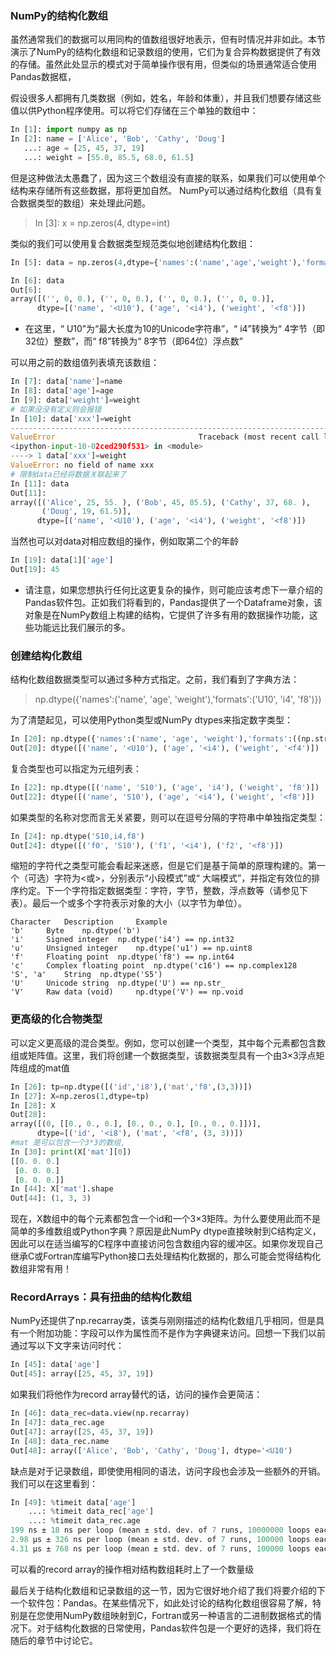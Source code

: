 ### NumPy的结构化数组
虽然通常我们的数据可以用同构的值数组很好地表示，但有时情况并非如此。本节演示了NumPy的结构化数组和记录数组的使用，它们为复合异构数据提供了有效的存储。虽然此处显示的模式对于简单操作很有用，但类似的场景通常适合使用Pandas数据框，

假设很多人都拥有几类数据（例如，姓名，年龄和体重），并且我们想要存储这些值以供Python程序使用。可以将它们存储在三个单独的数组中：
```py
In [1]: import numpy as np
In [2]: name = ['Alice', 'Bob', 'Cathy', 'Doug']
   ...: age = [25, 45, 37, 19]
   ...: weight = [55.0, 85.5, 68.0, 61.5]
```
但是这种做法太愚蠢了，因为这三个数组没有直接的联系，如果我们可以使用单个结构来存储所有这些数据，那将更加自然。 NumPy可以通过结构化数组（具有复合数据类型的数组）来处理此问题。

>In [3]: x = np.zeros(4, dtype=int)

类似的我们可以使用复合数据类型规范类似地创建结构化数组：

```py
In [5]: data = np.zeros(4,dtype={'names':('name','age','weight'),'formats':('U10','i4','f8')})

In [6]: data
Out[6]: 
array([('', 0, 0.), ('', 0, 0.), ('', 0, 0.), ('', 0, 0.)],
      dtype=[('name', '<U10'), ('age', '<i4'), ('weight', '<f8')])
```
* 在这里，“ U10”为“最大长度为10的Unicode字符串”，“ i4”转换为“ 4字节（即32位）整数”，而“ f8”转换为“ 8字节（即64位）浮点数” 
 
可以用之前的数组值列表填充该数组：
```py
In [7]: data['name']=name
In [8]: data['age']=age
In [9]: data['weight']=weight
# 如果没没有定义则会报错
In [10]: data['xxx']=weight
---------------------------------------------------------------------------
ValueError                                Traceback (most recent call last)
<ipython-input-10-02ced290f531> in <module>
----> 1 data['xxx']=weight
ValueError: no field of name xxx
# 限制data已经将数据关联起来了
In [11]: data
Out[11]: 
array([('Alice', 25, 55. ), ('Bob', 45, 85.5), ('Cathy', 37, 68. ),
       ('Doug', 19, 61.5)],
      dtype=[('name', '<U10'), ('age', '<i4'), ('weight', '<f8')])
```
当然也可以对data对相应数组的操作，例如取第二个的年龄
```py
In [19]: data[1]['age']
Out[19]: 45
```

* 请注意，如果您想执行任何比这更复杂的操作，则可能应该考虑下一章介绍的Pandas软件包。正如我们将看到的，Pandas提供了一个Dataframe对象，该对象是在NumPy数组上构建的结构，它提供了许多有用的数据操作功能，这些功能远比我们展示的多。
### 创建结构化数组
 
结构化数组数据类型可以通过多种方式指定。之前，我们看到了字典方法：
>np.dtype({'names':('name', 'age', 'weight'),'formats':('U10', 'i4', 'f8')})


为了清楚起见，可以使用Python类型或NumPy dtypes来指定数字类型：
```py
In [20]: np.dtype({'names':('name', 'age', 'weight'),'formats':((np.str_, 10), int, np.float32)})
Out[20]: dtype([('name', '<U10'), ('age', '<i4'), ('weight', '<f4')])
```
 
复合类型也可以指定为元组列表：
```py
In [22]: np.dtype([('name', 'S10'), ('age', 'i4'), ('weight', 'f8')])
Out[22]: dtype([('name', 'S10'), ('age', '<i4'), ('weight', '<f8')])
```
如果类型的名称对您而言无关紧要，则可以在逗号分隔的字符串中单独指定类型：
```py
In [24]: np.dtype('S10,i4,f8')
Out[24]: dtype([('f0', 'S10'), ('f1', '<i4'), ('f2', '<f8')])
```
缩短的字符代之类型可能会看起来迷惑，但是它们是基于简单的原理构建的。第一个（可选）字符为<或>，分别表示“小段模式”或“ 大端模式”，并指定有效位的排序约定。下一个字符指定数据类型：字符，字节，整数，浮点数等（请参见下表）。最后一个或多个字符表示对象的大小（以字节为单位）。
```
Character 	Description 	Example
'b' 	Byte 	np.dtype('b')
'i' 	Signed integer 	np.dtype('i4') == np.int32
'u' 	Unsigned integer 	np.dtype('u1') == np.uint8
'f' 	Floating point 	np.dtype('f8') == np.int64
'c' 	Complex floating point 	np.dtype('c16') == np.complex128
'S', 'a' 	String 	np.dtype('S5')
'U' 	Unicode string 	np.dtype('U') == np.str_
'V' 	Raw data (void) 	np.dtype('V') == np.void
```
###  更高级的化合物类型

可以定义更高级的混合类型。例如，您可以创建一个类型，其中每个元素都包含数组或矩阵值。这里，我们将创建一个数据类型，该数据类型具有一个由3×3浮点矩阵组成的mat值
```py
In [26]: tp=np.dtype([('id','i8'),('mat','f8',(3,3))])
In [27]: X=np.zeros(1,dtype=tp)
In [28]: X
Out[28]: 
array([(0, [[0., 0., 0.], [0., 0., 0.], [0., 0., 0.]])],
      dtype=[('id', '<i8'), ('mat', '<f8', (3, 3))]) 
#mat 是可以包含一个3*3的数组,
In [30]: print(X['mat'][0])
[[0. 0. 0.]
 [0. 0. 0.]
 [0. 0. 0.]]
In [44]: X['mat'].shape
Out[44]: (1, 3, 3)
```
 
现在，X数组中的每个元素都包含一个id和一个3×3矩阵。为什么要使用此而不是简单的多维数组或Python字典？原因是此NumPy dtype直接映射到C结构定义，因此可以在适当编写的C程序中直接访问包含数组内容的缓冲区。如果你发现自己继承C或Fortran库编写Python接口去处理结构化数据的，那么可能会觉得结构化数组非常有用！

### RecordArrays：具有扭曲的结构化数组
NumPy还提供了np.recarray类，该类与刚刚描述的结构化数组几乎相同，但是具有一个附加功能：字段可以作为属性而不是作为字典键来访问。回想一下我们以前通过写以下文字来访问时代：
```py
In [45]: data['age']
Out[45]: array([25, 45, 37, 19])
```
如果我们将他作为record array替代的话，访问的操作会更简洁：
```py
In [46]: data_rec=data.view(np.recarray)
In [47]: data_rec.age
Out[47]: array([25, 45, 37, 19])
In [48]: data_rec.name
Out[48]: array(['Alice', 'Bob', 'Cathy', 'Doug'], dtype='<U10')
```
缺点是对于记录数组，即使使用相同的语法，访问字段也会涉及一些额外的开销。我们可以在这里看到：
```py
In [49]: %timeit data['age']
    ...: %timeit data_rec['age']
    ...: %timeit data_rec.age
199 ns ± 18 ns per loop (mean ± std. dev. of 7 runs, 10000000 loops each)
2.98 µs ± 326 ns per loop (mean ± std. dev. of 7 runs, 100000 loops each)
4.31 µs ± 768 ns per loop (mean ± std. dev. of 7 runs, 100000 loops each)
```
可以看的record array的操作相对结构数组耗时上了一个数量级

最后关于结构化数组和记录数组的这一节，因为它很好地介绍了我们将要介绍的下一个软件包：Pandas。在某些情况下，如此处讨论的结构化数组很容易了解，特别是在您使用NumPy数组映射到C，Fortran或另一种语言的二进制数据格式的情况下。对于结构化数据的日常使用，Pandas软件包是一个更好的选择，我们将在随后的章节中讨论它。